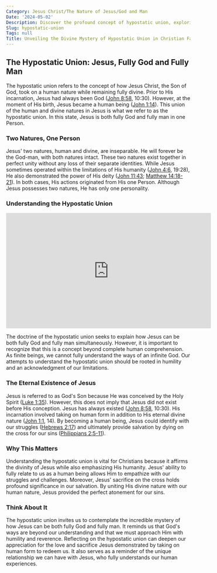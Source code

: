 ```yaml
---
Category: Jesus Christ/The Nature of Jesus/God and Man
Date: '2024-05-02'
Description: Discover the profound concept of hypostatic union, exploring the union of divine and human natures in Jesus Christ. Explore the theological implications in this intriguing article.
Slug: hypostatic-union
Tags: null
Title: Unveiling the Divine Mystery of Hypostatic Union in Christian Faith
---
```


## The Hypostatic Union: Jesus, Fully God and Fully Man

The hypostatic union refers to the concept of how Jesus Christ, the Son of God, took on a human nature while remaining fully divine. Prior to His incarnation, Jesus had always been God ([John 8:58](https://www.bibleref.com/John/8/John-8-58.html), 10:30). However, at the moment of His birth, Jesus became a human being ([John 1:14](https://www.bibleref.com/John/1/John-1-14.html)). This union of the human and divine natures in Jesus is what we refer to as the hypostatic union. In this state, Jesus is both fully God and fully man in one Person.

### Two Natures, One Person

Jesus' two natures, human and divine, are inseparable. He will forever be the God-man, with both natures intact. These two natures exist together in perfect unity without any loss of their separate identities. While Jesus sometimes operated within the limitations of His humanity ([John 4:6](https://www.bibleref.com/John/4/John-4-6.html), 19:28), He also demonstrated the power of His deity ([John 11:43](https://www.bibleref.com/John/11/John-11-43.html); [Matthew 14:18-21](https://www.bibleref.com/Matthew/14/Matthew-14-18.html)). In both cases, His actions originated from His one Person. Although Jesus possesses two natures, He has only one personality.

### Understanding the Hypostatic Union


<iframe width="560" height="315" src="https://www.youtube.com/embed/TMIabK3Op1w" frameborder="0" allow="autoplay; encrypted-media" allowfullscreen></iframe>


The doctrine of the hypostatic union seeks to explain how Jesus can be both fully God and fully man simultaneously. However, it is important to recognize that this is a concept beyond complete human comprehension. As finite beings, we cannot fully understand the ways of an infinite God. Our attempts to understand the hypostatic union should be rooted in humility and an acknowledgment of our limitations.

### The Eternal Existence of Jesus

Jesus is referred to as God's Son because He was conceived by the Holy Spirit ([Luke 1:35](https://www.bibleref.com/Luke/1/Luke-1-35.html)). However, this does not imply that Jesus did not exist before His conception. Jesus has always existed ([John 8:58](https://www.bibleref.com/John/8/John-8-58.html), 10:30). His incarnation involved taking on human form in addition to His eternal divine nature ([John 1:1](https://www.bibleref.com/John/1/John-1-1.html), 14). By becoming a human being, Jesus could identify with our struggles ([Hebrews 2:17](https://www.bibleref.com/Hebrews/2/Hebrews-2-17.html)) and ultimately provide salvation by dying on the cross for our sins ([Philippians 2:5-11](https://www.bibleref.com/Philippians/2/Philippians-2-5.html)).

### Why This Matters

Understanding the hypostatic union is vital for Christians because it affirms the divinity of Jesus while also emphasizing His humanity. Jesus' ability to fully relate to us as a human being allows Him to empathize with our struggles and challenges. Moreover, Jesus' sacrifice on the cross holds profound significance in our salvation. By uniting His divine nature with our human nature, Jesus provided the perfect atonement for our sins.

### Think About It

The hypostatic union invites us to contemplate the incredible mystery of how Jesus can be both fully God and fully man. It reminds us that God's ways are beyond our understanding and that we must approach Him with humility and reverence. Reflecting on the hypostatic union can deepen our appreciation for the love and sacrifice Jesus demonstrated by taking on human form to redeem us. It also serves as a reminder of the unique relationship we can have with Jesus, who fully understands our human experiences.